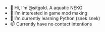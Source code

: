 - 👋 Hi, I’m @sitgold. A aquatic NEKO
- 👀 I’m interested in game mod making
- 🌱 I’m currently learning Python (snek snek)
- 📫 Currently have no contact intentions

<!---
sitgold/sitgold is a ✨ special ✨ repository because its `README.md` (this file) appears on your GitHub profile.
You can click the Preview link to take a look at your changes.
--->
